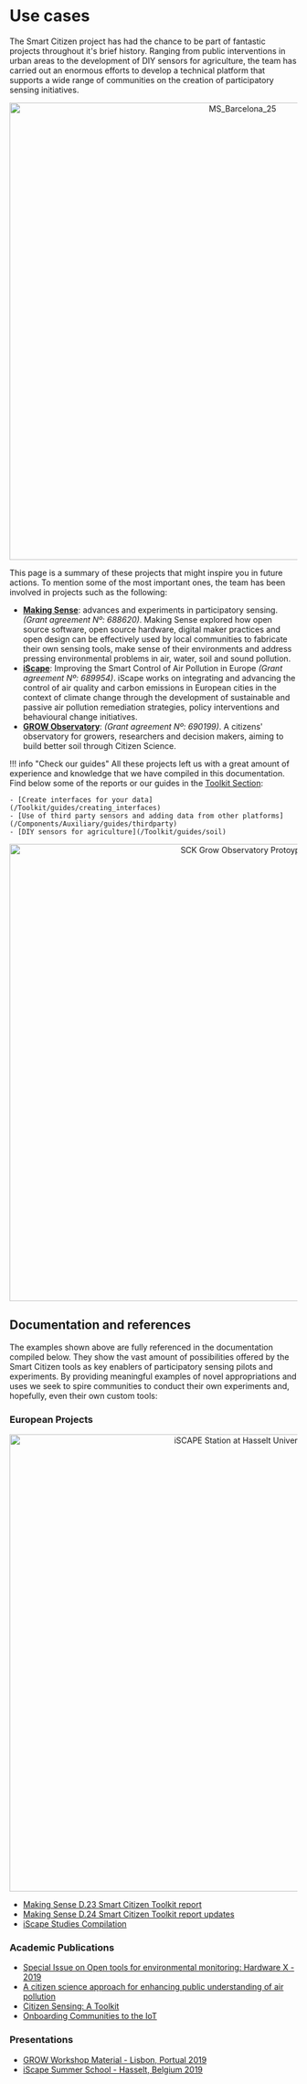# Use cases

The Smart Citizen project has had the chance to be part of fantastic projects throughout it's brief history. Ranging from public interventions in urban areas to the development of DIY sensors for agriculture, the team has carried out an enormous efforts to develop a technical platform that supports a wide range of communities on the creation of participatory sensing initiatives.

<div style="text-align: center">
<img src="https://live.staticflickr.com/4483/38165401276_ef6eacca0c_h.jpg" width="800" alt="MS_Barcelona_25">
</div>

This page is a summary of these projects that might inspire you in future actions. To mention some of the most important ones, the team has been involved in projects such as the following:

- [**Making Sense**](https://making-sense.eu): advances and experiments in participatory sensing. _(Grant agreement Nº: 688620)_. Making Sense explored how open source software, open source hardware, digital maker practices and open design can be effectively used by local communities to fabricate their own sensing tools, make sense of their environments and address pressing environmental problems in air, water, soil and sound pollution.
- [**iScape**](https://www.iscapeproject.eu/):  Improving the Smart Control of Air Pollution in Europe _(Grant agreement Nº: 689954)_. iScape works on integrating and advancing the control of air quality and carbon emissions in European cities in the context of climate change through the development of sustainable and passive air pollution remediation strategies, policy interventions and behavioural change initiatives.
- [**GROW Observatory**](https://growobservatory.org/): _(Grant agreement Nº: 690199)_. A citizens' observatory for growers, researchers and decision makers, aiming to build better soil through Citizen Science. 

!!! info "Check our guides"
    All these projects left us with a great amount of experience and knowledge that we have compiled in this documentation. Find below some of the reports or our guides in the [Toolkit Section](/Toolkit/):

    - [Create interfaces for your data](/Toolkit/guides/creating_interfaces)
    - [Use of third party sensors and adding data from other platforms](/Components/Auxiliary/guides/thirdparty)
    - [DIY sensors for agriculture](/Toolkit/guides/soil)

<div style="text-align: center">
<img src="https://live.staticflickr.com/65535/47957156716_6354656db3_k.jpg" width="800" alt="SCK Grow Observatory Protoype">
</div>

## Documentation and references

The examples shown above are fully referenced in the documentation compiled below. They show the vast amount of possibilities offered by the Smart Citizen tools as key enablers of participatory sensing pilots and experiments.
By providing meaningful examples of novel appropriations and uses we seek to  spire communities to conduct their own experiments and, hopefully, even their  own custom tools:

### European Projects

<div style="text-align: center">
<img src="https://live.staticflickr.com/65535/48145200041_792ae80801_k.jpg" width="800" alt="iSCAPE Station at Hasselt University">
</div>

- [Making Sense D.23 Smart Citizen Toolkit report](http://making-sense.eu/wp-content/uploads/2016/08/Making-Sense-D23-Smart-Citizen-Toolkit.pdf)
- [Making Sense D.24 Smart Citizen Toolkit report updates](http://making-sense.eu/wp-content/uploads/2017/09/Making-Sense-D2.4-Documentation-on-Toolkit-add-ons.pdf)
- [iScape Studies Compilation](https://www.iscapeproject.eu/newsletter-archive/)

### Academic Publications

- [Special Issue on Open tools for environmental monitoring: Hardware X - 2019](https://www.sciencedirect.com/science/article/pii/S2468067219300203)
- [A citizen science approach for enhancing public understanding of air pollution](https://www.sciencedirect.com/science/article/pii/S2210670719317020?via%3Dihub)
- [Citizen Sensing: A Toolkit](https://eprints.whiterose.ac.uk/148521/)
- [Onboarding Communities to the IoT](https://link.springer.com/chapter/10.1007/978-3-319-70284-1_2)

### Presentations

- [GROW Workshop Material - Lisbon, Portual 2019](https://hackmd.io/@oscgonfer/H15Z76GrH)
- [iScape Summer School - Hasselt, Belgium 2019](https://docs.google.com/presentation/d/1MPvRuPvP9vKRDUhleZfvJPmNhQXuLeP7jc-VCzA7IQM/edit?usp=sharing)
